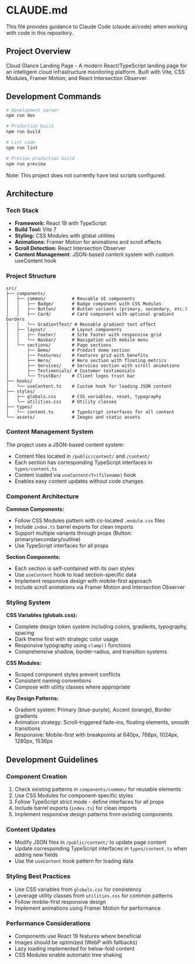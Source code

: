 # CLAUDE.md

This file provides guidance to Claude Code (claude.ai/code) when working with code in this repository.

## Project Overview

Cloud Glance Landing Page - A modern React/TypeScript landing page for an intelligent cloud infrastructure monitoring platform. Built with Vite, CSS Modules, Framer Motion, and React Intersection Observer.

## Development Commands

```bash
# Development server
npm run dev

# Production build 
npm run build

# Lint code
npm run lint

# Preview production build
npm run preview
```

Note: This project does not currently have test scripts configured.

## Architecture

### Tech Stack
- **Framework:** React 19 with TypeScript
- **Build Tool:** Vite 7
- **Styling:** CSS Modules with global utilities
- **Animations:** Framer Motion for animations and scroll effects
- **Scroll Detection:** React Intersection Observer
- **Content Management:** JSON-based content system with custom useContent hook

### Project Structure

```
src/
├── components/
│   ├── common/          # Reusable UI components
│   │   ├── Badge/       # Badge component with CSS Modules
│   │   ├── Button/      # Button variants (primary, secondary, etc.)
│   │   ├── Card/        # Card component with optional gradient borders
│   │   └── GradientText/ # Reusable gradient text effect
│   ├── layout/          # Layout components
│   │   ├── Footer/      # Site footer with responsive grid
│   │   └── Navbar/      # Navigation with mobile menu
│   └── sections/        # Page sections
│       ├── Demo/        # Product demo section
│       ├── Features/    # Features grid with benefits
│       ├── Hero/        # Hero section with floating metrics
│       ├── Services/    # Services section with scroll animations
│       ├── Testimonials/ # Customer testimonials
│       └── TrustBar/    # Client logos trust bar
├── hooks/
│   └── useContent.ts    # Custom hook for loading JSON content
├── styles/
│   ├── globals.css      # CSS variables, reset, typography
│   └── utilities.css    # Utility classes
├── types/
│   └── content.ts       # TypeScript interfaces for all content
└── assets/              # Images and static assets
```

### Content Management System

The project uses a JSON-based content system:
- Content files located in `/public/content/` and `/content/`
- Each section has corresponding TypeScript interfaces in `types/content.ts`
- Content loaded via `useContent<T>(filename)` hook
- Enables easy content updates without code changes

### Component Architecture

**Common Components:**
- Follow CSS Modules pattern with co-located `.module.css` files
- Include `index.ts` barrel exports for clean imports
- Support multiple variants through props (Button: primary/secondary/outline)
- Use TypeScript interfaces for all props

**Section Components:**
- Each section is self-contained with its own styles
- Use `useContent` hook to load section-specific data
- Implement responsive design with mobile-first approach
- Include scroll animations via Framer Motion and Intersection Observer

### Styling System

**CSS Variables (globals.css):**
- Complete design token system including colors, gradients, typography, spacing
- Dark theme first with strategic color usage
- Responsive typography using `clamp()` functions
- Comprehensive shadow, border-radius, and transition systems

**CSS Modules:**
- Scoped component styles prevent conflicts
- Consistent naming conventions
- Compose with utility classes where appropriate

**Key Design Patterns:**
- Gradient system: Primary (blue-purple), Accent (orange), Border gradients
- Animation strategy: Scroll-triggered fade-ins, floating elements, smooth transitions
- Responsive: Mobile-first with breakpoints at 640px, 768px, 1024px, 1280px, 1536px

## Development Guidelines

### Component Creation
1. Check existing patterns in `components/common/` for reusable elements
2. Use CSS Modules for component-specific styles
3. Follow TypeScript strict mode - define interfaces for all props
4. Include barrel exports (`index.ts`) for clean imports
5. Implement responsive design patterns from existing components

### Content Updates
- Modify JSON files in `/public/content/` to update page content
- Update corresponding TypeScript interfaces in `types/content.ts` when adding new fields
- Use the `useContent` hook pattern for loading data

### Styling Best Practices
- Use CSS variables from `globals.css` for consistency
- Leverage utility classes from `utilities.css` for common patterns
- Follow mobile-first responsive design
- Implement animations using Framer Motion for performance

### Performance Considerations
- Components use React 19 features where beneficial
- Images should be optimized (WebP with fallbacks)
- Lazy loading implemented for below-fold content
- CSS Modules enable automatic tree shaking